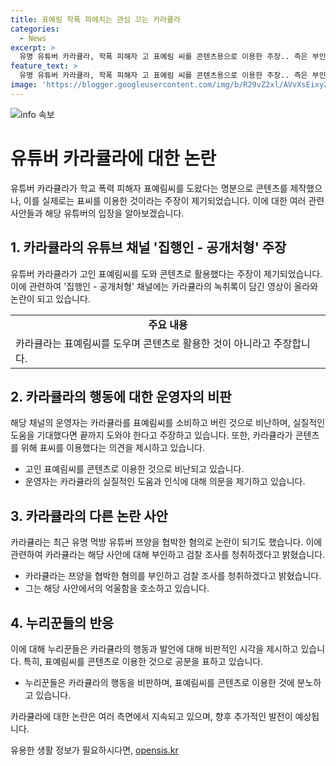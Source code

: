 ```yaml
---
title: 표예림 학폭 파헤치는 관심 끄는 카라큘라 
categories:
  - News
excerpt: >
  유명 유튜버 카라큘라, 학폭 피해자 고 표예림 씨를 콘텐츠용으로 이용한 주장.. 측은 부인 - 유튜브 채널 집행인 - 공개처형에서 고(故) 표예림 씨의 사망과 관련해 카라큘라가 표씨를 콘텐츠로 활용했다는 주장에 대한 녹취록이 공개됐다. 또한, 최근에는 유명 먹방 유튜버 쯔양(본명 박정원)을 협박한 사실에 대한 논란도 불거졌다. 카라큘라 측은 이에 대해 전혀 사실 아니라고 주장하고 있으며 누리꾼들 사이에서는 공분이 일고 있다.
feature_text: >
  유명 유튜버 카라큘라, 학폭 피해자 고 표예림 씨를 콘텐츠용으로 이용한 주장.. 측은 부인 - 유튜브 채널 집행인 - 공개처형에서 고(故) 표예림 씨의 사망과 관련해 카라큘라가 표씨를 콘텐츠로 활용했다는 주장에 대한 녹취록이 공개됐다. 또한, 최근에는 유명 먹방 유튜버 쯔양(본명 박정원)을 협박한 사실에 대한 논란도 불거졌다. 카라큘라 측은 이에 대해 전혀 사실 아니라고 주장하고 있으며 누리꾼들 사이에서는 공분이 일고 있다.
image: 'https://blogger.googleusercontent.com/img/b/R29vZ2xl/AVvXsEixyZcFfHzMRdzZMjFBmAUKJYCLCGyLL1o632UiGVXcaFdKo_bkvkuCioo0uUKlGfBVcT3P84aROyZIXSBEx3Aw5nCQ3pTgDom1WDC4m8eifvWiAmWEEVb4x6G_l8C0QH225ldMjyaFvpxGEBGNO37VmDTDMHGhJPq73UglMfDca1-0aw/s1600/blogspot.png'
---
```


<p><img src="https://blogger.googleusercontent.com/img/b/R29vZ2xl/AVvXsEixyZcFfHzMRdzZMjFBmAUKJYCLCGyLL1o632UiGVXcaFdKo_bkvkuCioo0uUKlGfBVcT3P84aROyZIXSBEx3Aw5nCQ3pTgDom1WDC4m8eifvWiAmWEEVb4x6G_l8C0QH225ldMjyaFvpxGEBGNO37VmDTDMHGhJPq73UglMfDca1-0aw/s1600/blogspot.png" alt="info 속보" /></p>

<h1>유튜버 카라큘라에 대한 논란</h1>

<p data-ke-size="size16">유튜버 카라큘라가 학교 폭력 피해자 표예림씨를 도왔다는 명분으로 콘텐츠를 제작했으나, 이를 실제로는 표씨를 이용한 것이라는 주장이 제기되었습니다. 이에 대한 여러 관련 사안들과 해당 유튜버의 입장을 알아보겠습니다.</p>

<h2>1. 카라큘라의 유튜브 채널 '집행인 - 공개처형' 주장</h2>

<p>유튜버 카라큘라가 고인 표예림씨를 도와 콘텐츠로 활용했다는 주장이 제기되었습니다. 이에 관련하여 '집행인 - 공개처형' 채널에는 카라큘라의 녹취록이 담긴 영상이 올라와 논란이 되고 있습니다.</p>

<table>
    <tr>
        <td style="text-align: center; height: 17px;"><b>주요 내용</b></td>
    </tr>
    <tr>
        <td>카라큘라는 표예림씨를 도우며 콘텐츠로 활용한 것이 아니라고 주장합니다.</td>
    </tr>
</table>

<p data-ke-size="size16"></p>

<h2>2. 카라큘라의 행동에 대한 운영자의 비판</h2>

<p>해당 채널의 운영자는 카라큘라를 표예림씨를 소비하고 버린 것으로 비난하며, 실질적인 도움을 기대했다면 끝까지 도와야 한다고 주장하고 있습니다. 또한, 카라큘라가 콘텐츠를 위해 표씨를 이용했다는 의견을 제시하고 있습니다.</p>

<ul>
    <li>고인 표예림씨를 콘텐츠로 이용한 것으로 비난되고 있습니다.</li>
    <li>운영자는 카라큘라의 실질적인 도움과 인식에 대해 의문을 제기하고 있습니다.</li>
</ul>

<p data-ke-size="size16"></p>

<h2>3. 카라큘라의 다른 논란 사안</h2>

<p>카라큘라는 최근 유명 먹방 유튜버 쯔양을 협박한 혐의로 논란이 되기도 했습니다. 이에 관련하여 카라큘라는 해당 사안에 대해 부인하고 검찰 조사를 청취하겠다고 밝혔습니다.</p>

<ul>
    <li>카라큘라는 쯔양을 협박한 혐의를 부인하고 검찰 조사를 청취하겠다고 밝혔습니다.</li>
    <li>그는 해당 사안에서의 억울함을 호소하고 있습니다.</li>
</ul>

<p data-ke-size="size16"></p>

<h2>4. 누리꾼들의 반응</h2>

<p>이에 대해 누리꾼들은 카라큘라의 행동과 발언에 대해 비판적인 시각을 제시하고 있습니다. 특히, 표예림씨를 콘텐츠로 이용한 것으로 공분을 표하고 있습니다.</p>

<ul>
    <li>누리꾼들은 카라큘라의 행동을 비판하며, 표예림씨를 콘텐츠로 이용한 것에 분노하고 있습니다.</li>
</ul>

<p data-ke-size="size16"></p>

<p>카라큘라에 대한 논란은 여러 측면에서 지속되고 있으며, 향후 추가적인 발전이 예상됩니다.</p>
유용한 생활 정보가 필요하시다면, <a href="https://opensis.kr" rel="dofollow">opensis.kr</a>


